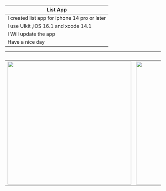 
|List App | 
| ---|
|  I created list app for iphone 14 pro or later |
|  I use UIkit ,iOS 16.1 and xcode 14.1 |
|  I Will update the app|
|  Have a nice day |

|  |Screens|   | |
|----|----|----|---|
|<img src="https://user-images.githubusercontent.com/57291537/199673223-6c9318d1-c95a-45ab-a7be-95009d1d0d9f.gif" height="400"> | <img src="https://user-images.githubusercontent.com/57291537/199673219-02461843-7344-485f-87e0-e5abbbfc8478.gif" height="400"> | <img src="https://user-images.githubusercontent.com/57291537/199673212-845eb889-0773-4898-9aae-30b02a34fb86.gif" height="400">|<img src="https://user-images.githubusercontent.com/57291537/199673212-845eb889-0773-4898-9aae-30b02a34fb86.gif" height="400">|
